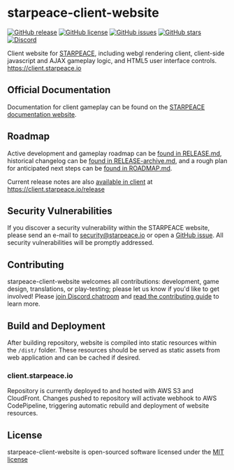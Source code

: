 
# starpeace-client-website

[![GitHub release](https://img.shields.io/github/release/starpeace-project/starpeace-client-website.svg)](https://github.com/starpeace-project/starpeace-client-website/releases/)
[![GitHub license](https://img.shields.io/github/license/starpeace-project/starpeace-client-website.svg)](https://github.com/starpeace-project/starpeace-client-website/blob/master/LICENSE)
[![GitHub issues](https://img.shields.io/github/issues/starpeace-project/starpeace-client-website.svg)](https://github.com/starpeace-project/starpeace-client-website/issues)
[![GitHub stars](https://img.shields.io/github/stars/starpeace-project/starpeace-client-website.svg)](https://github.com/starpeace-project/starpeace-client-website/stargazers)
[![Discord](https://img.shields.io/discord/449310464321650703.svg?logo=discord)](https://discord.gg/TF9Bmsj)

Client website for [STARPEACE](https://www.starpeace.io), including webgl rendering client, client-side javascript and AJAX gameplay logic, and HTML5 user interface controls. https://client.starpeace.io

## Official Documentation

Documentation for client gameplay can be found on the [STARPEACE documentation website](https://docs.starpeace.io).

## Roadmap

Active development and gameplay roadmap can be [found in RELEASE.md](./RELEASE.md), historical changelog can be [found in RELEASE-archive.md](./RELEASE-archive.md), and a rough plan for anticipated next steps can be [found in ROADMAP.md](./ROADMAP.md).

Current release notes are also [available in client](https://client.starpeace.io/release) at https://client.starpeace.io/release

## Security Vulnerabilities

If you discover a security vulnerability within the STARPEACE website, please send an e-mail to security@starpeace.io or open a [GitHub issue](https://github.com/starpeace-project/starpeace-client-website/issues). All security vulnerabilities will be promptly addressed.

## Contributing

starpeace-client-website welcomes all contributions: development, game design, translations, or play-testing; please let us know if you'd like to get involved! Please [join Discord chatroom](https://discord.gg/TF9Bmsj) and [read the contributing guide](./CONTRIBUTING.md) to learn more.

## Build and Deployment

After building repository, website is compiled into static resources within the ```/dist/``` folder. These resources should be served as static assets from web application and can be cached if desired.

### client.starpeace.io

Repository is currently deployed to and hosted with AWS S3 and CloudFront. Changes pushed to repository will activate webhook to AWS CodePipeline, triggering automatic rebuild and deployment of website resources.

## License

starpeace-client-website is open-sourced software licensed under the [MIT license](http://opensource.org/licenses/MIT)
